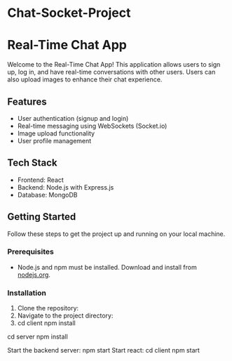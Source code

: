# Chat-Socket-Project
# Real-Time Chat App

Welcome to the Real-Time Chat App! This application allows users to sign up, log in, and have real-time conversations with other users. Users can also upload images to enhance their chat experience.

## Features

- User authentication (signup and login)
- Real-time messaging using WebSockets (Socket.io)
- Image upload functionality
- User profile management

## Tech Stack

- Frontend: React
- Backend: Node.js with Express.js
- Database: MongoDB

## Getting Started

Follow these steps to get the project up and running on your local machine.

### Prerequisites

- Node.js and npm must be installed. Download and install from [nodejs.org](https://nodejs.org/).

### Installation

1. Clone the repository:
2. Navigate to the project directory:
3. cd client
npm install

cd server
npm install

Start the backend server: npm start
Start react: cd client npm start
